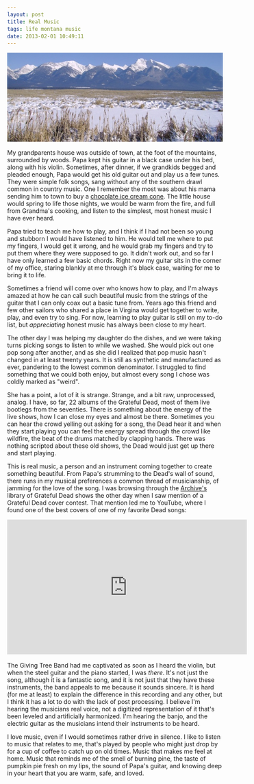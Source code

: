 ```yaml
---
layout: post
title: Real Music
tags: life montana music
date: 2013-02-01 10:49:11
---
```

<img src="/media/montana.jpg" />

My grandparents house was outside of town, at the foot of the mountains, surrounded by woods. Papa kept his guitar in a black case under his bed, along with his violin. Sometimes, after dinner, if we grandkids begged and pleaded enough, Papa would get his old guitar out and play us a few tunes. They were simple folk songs, sang without any of the southern drawl common in country music. One I remember the most was about his mama sending him to town to buy a [chocolate ice cream cone][1]. The little house would spring to life those nights, we would be warm from the fire, and full from Grandma's cooking, and listen to the simplest, most honest music I have ever heard. 

Papa tried to teach me how to play, and I think if I had not been so young and stubborn I would have listened to him. He would tell me where to put my fingers, I would get it wrong, and he would grab my fingers and try to put them where they were supposed to go. It didn't work out, and so far I have only learned a few basic chords. Right now my guitar sits in the corner of my office, staring blankly at me through it's black case, waiting for me to bring it to life. 

Sometimes a friend will come over who knows how to play, and I'm always amazed at how he can call such beautiful music from the strings of the guitar that I can only coax out a basic tune from. Years ago this friend and few other sailors who shared a place in Virgina would get together to write, play, and even try to sing. For now, learning to play guitar is still on my to-do list, but *appreciating* honest music has always been close to my heart. 

The other day I was helping my daughter do the dishes, and we were taking turns picking songs to listen to while we washed. She would pick out one pop song after another, and as she did I realized that pop music hasn't changed in at least twenty years. It is still as synthetic and manufactured as ever, pandering to the lowest common denominator. I struggled to find something that we could both enjoy, but almost every song I chose was coldly marked as "weird". 

She has a point, a lot of it is strange. Strange, and a bit raw, unprocessed, analog. I have, so far, 22 albums of the Grateful Dead, most of them live bootlegs from the seventies. There is something about the energy of the live shows, how I can close my eyes and almost be there. Sometimes you can hear the crowd yelling out asking for a song, the Dead hear it and when they start playing you can feel the energy spread through the crowd like wildfire, the beat of the drums matched by clapping hands. There was nothing scripted about these old shows, the Dead would just get up there and start playing. 

This is real music, a person and an instrument coming together to create something beautiful. From Papa's strumming to the Dead's wall of sound, there runs in my musical preferences a common thread of musicianship, of jamming for the love of the song. I was browsing through the [Archive's][2] library of Grateful Dead shows the other day when I saw mention of a Grateful Dead cover contest. That mention led me to YouTube, where I found one of the best covers of one of my favorite Dead songs:

<iframe width="560" height="315" src="http://www.youtube.com/embed/htSjip1UnZk" frameborder="0" allowfullscreen></iframe>

The Giving Tree Band had me captivated as soon as I heard the violin, but when the steel guitar and the piano started, I was *there*. It's not just the song, although it is a fantastic song, and it is not just that they have these instruments, the band appeals to me because it sounds sincere. It is hard (for me at least) to explain the difference in this recording and any other, but I think it has a lot to do with the lack of post processing. I believe I'm hearing the musicians real voice, not a digitized representation of it that's been leveled and artificially harmonized. I'm hearing the banjo, and the electric guitar as the musicians intend their instruments to be heard. 

I love music, even if I would sometimes rather drive in silence. I like to listen to music that relates to me, that's played by people who might just drop by for a cup of coffee to catch up on old times. Music that makes me feel at home. Music that reminds me of the smell of burning pine, the taste of pumpkin pie fresh on my lips, the sound of Papa's guitar, and knowing deep in your heart that you are warm, safe, and loved.


[1]: https://jonathanbuys.com/05-13-2009/jim-sanford.html
[2]: https://archive.org/details/GratefulDead

